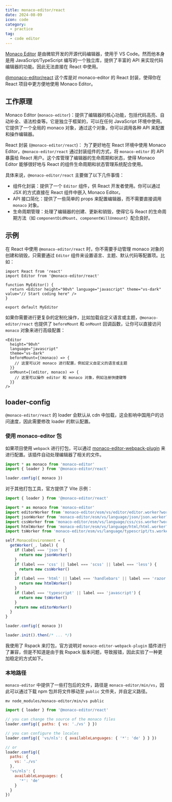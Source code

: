 ```yaml
---
title: monaco-editor/react
date: 2024-08-09
icon: code
category:
  - practice
tag:
  - code editor
---
```


[Monaco Editor](https://github.com/microsoft/monaco-editor) 是由微软开发的开源代码编辑器，使用于 VS Code。然而他本身是用 JavaScript/TypeScript 编写的一个独立库，提供了丰富的 API 来实现代码编辑器的功能。因此无法直接在 React 中使用。

[@monaco-editor/react](https://github.com/suren-atoyan/monaco-react) 这个库是对 monaco-editor 的 React 封装，使得你在 React 项目中更方便地使用 Monaco Editor。

## 工作原理

Monaco Editor (`monaco-editor`)：提供了编辑器的核心功能，包括代码高亮、自动补全、语法检查等。它是独立于框架的，可以在任何 JavaScript 环境中使用。它提供了一个全局的 monaco 对象，通过这个对象，你可以调用各种 API 来配置和操作编辑器。

React 封装 (`@monaco-editor/react`)： 为了更好地在 React 环境中使用 Monaco Editor，`@monaco-editor/react` 通过封装组件的方式，将 `monaco-editor` 的 API 暴露给 React 用户。这个库管理了编辑器的生命周期和状态，使得 Monaco Editor 能够很好地与 React 的组件生命周期和状态管理系统配合使用。

具体来说，`@monaco-editor/react` 主要做了以下几件事情：

- 组件化封装：提供了一个 `Editor` 组件，供 React 开发者使用。你可以通过 JSX 的方式直接在 React 组件中嵌入 Monaco Editor。
- API 接口简化：提供了一些简单的 props 来配置编辑器，而不需要直接调用 `monaco` 对象。
- 生命周期管理：处理了编辑器的创建、更新和销毁，使得它与 React 的生命周期方法（如 `componentDidMount`、`componentWillUnmount`）配合良好。

## 示例

在 React 中使用 `@monaco-editor/react` 时，你不需要手动管理 monaco 对象的创建和销毁，只需要通过 `Editor` 组件来设置语言、主题、默认代码等配置项。比如：

```tsx
import React from 'react'
import Editor from '@monaco-editor/react'

function MyEditor() {
  return <Editor height="90vh" language="javascript" theme="vs-dark" value="// Start coding here" />
}

export default MyEditor
```

如果你需要进行更复杂的定制化操作，比如加载自定义语言或主题，`@monaco-editor/react` 也提供了 `beforeMount` 和 `onMount` 回调函数，让你可以直接访问 `monaco` 对象来进行高级配置：

```tsx
<Editor
  height="90vh"
  language="javascript"
  theme="vs-dark"
  beforeMount={(monaco) => {
    // 这里可以对 monaco 进行配置，例如定义自定义的语言或主题
  }}
  onMount={(editor, monaco) => {
    // 这里可以操作 editor 和 monaco 对象，例如注册快捷键等
  }}
/>
```

## loader-config

`@monaco-editor/react` 的 loader 会默认从 cdn 中加载，这会影响中国用户的访问速度，因此需要修改 loader 的默认配置。

### 使用 monaco-editor 包

如果项目使用 `webpack` 进行打包，可以通过 [monaco-editor-webpack-plugin](https://www.npmjs.com/package/monaco-editor-webpack-plugin) 来进行配置。该插件自动处理编辑器了相关的文件。

```js
import * as monaco from 'monaco-editor'
import { loader } from '@monaco-editor/react'

loader.config({ monaco })
```

对于其他打包工具，官方提供了 Vite 示例：

```js
import { loader } from '@monaco-editor/react'

import * as monaco from 'monaco-editor'
import editorWorker from 'monaco-editor/esm/vs/editor/editor.worker?worker'
import jsonWorker from 'monaco-editor/esm/vs/language/json/json.worker?worker'
import cssWorker from 'monaco-editor/esm/vs/language/css/css.worker?worker'
import htmlWorker from 'monaco-editor/esm/vs/language/html/html.worker?worker'
import tsWorker from 'monaco-editor/esm/vs/language/typescript/ts.worker?worker'

self.MonacoEnvironment = {
  getWorker(_, label) {
    if (label === 'json') {
      return new jsonWorker()
    }
    if (label === 'css' || label === 'scss' || label === 'less') {
      return new cssWorker()
    }
    if (label === 'html' || label === 'handlebars' || label === 'razor') {
      return new htmlWorker()
    }
    if (label === 'typescript' || label === 'javascript') {
      return new tsWorker()
    }
    return new editorWorker()
  }
}

loader.config({ monaco })

loader.init().then(/* ... */)
```

我使用了 Rspack 来打包，官方说明对 `monaco-editor-webpack-plugin` 插件进行了兼容，但是不知道是由于我 Rspack 版本问题，导致报错，因此实验了一种更加稳定的方式如下。

### 本地路径

`monaco-editor` 中提供了一些打包后的文件，路径是 `monaco-editor/min/vs`，因此可以通过下载 npm 包并将文件移动至 `public` 文件夹，并自定义路径。

```shell
mv node_modules/monaco-editor/min/vs public
```

```js
import { loader } from '@monaco-editor/react'

// you can change the source of the monaco files
loader.config({ paths: { vs: './vs' } })

// you can configure the locales
loader.config({ 'vs/nls': { availableLanguages: { '*': 'de' } } })

// or
loader.config({
  paths: {
    vs: './vs'
  },
  'vs/nls': {
    availableLanguages: {
      '*': 'de'
    }
  }
})
```
